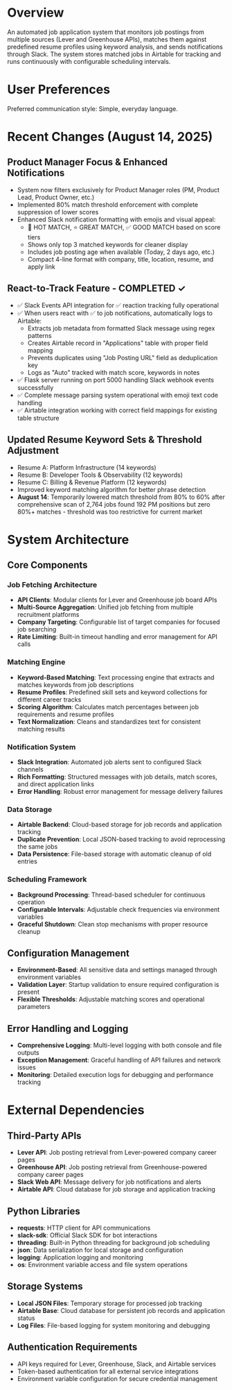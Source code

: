 # Overview

An automated job application system that monitors job postings from multiple sources (Lever and Greenhouse APIs), matches them against predefined resume profiles using keyword analysis, and sends notifications through Slack. The system stores matched jobs in Airtable for tracking and runs continuously with configurable scheduling intervals.

# User Preferences

Preferred communication style: Simple, everyday language.

# Recent Changes (August 14, 2025)

## Product Manager Focus & Enhanced Notifications
- System now filters exclusively for Product Manager roles (PM, Product Lead, Product Owner, etc.)
- Implemented 80% match threshold enforcement with complete suppression of lower scores
- Enhanced Slack notification formatting with emojis and visual appeal:
  - 🚀 HOT MATCH, ⭐ GREAT MATCH, ✅ GOOD MATCH based on score tiers
  - Shows only top 3 matched keywords for cleaner display
  - Includes job posting age when available (Today, 2 days ago, etc.)
  - Compact 4-line format with company, title, location, resume, and apply link

## React-to-Track Feature - COMPLETED ✓
- ✅ Slack Events API integration for ✅ reaction tracking fully operational
- ✅ When users react with ✅ to job notifications, automatically logs to Airtable:
  - Extracts job metadata from formatted Slack message using regex patterns
  - Creates Airtable record in "Applications" table with proper field mapping
  - Prevents duplicates using "Job Posting URL" field as deduplication key
  - Logs as "Auto" tracked with match score, keywords in notes
- ✅ Flask server running on port 5000 handling Slack webhook events successfully
- ✅ Complete message parsing system operational with emoji text code handling
- ✅ Airtable integration working with correct field mappings for existing table structure

## Updated Resume Keyword Sets & Threshold Adjustment
- Resume A: Platform Infrastructure (14 keywords)
- Resume B: Developer Tools & Observability (12 keywords)  
- Resume C: Billing & Revenue Platform (12 keywords)
- Improved keyword matching algorithm for better phrase detection
- **August 14**: Temporarily lowered match threshold from 80% to 60% after comprehensive scan of 2,764 jobs found 192 PM positions but zero 80%+ matches - threshold was too restrictive for current market

# System Architecture

## Core Components

### Job Fetching Architecture
- **API Clients**: Modular clients for Lever and Greenhouse job board APIs
- **Multi-Source Aggregation**: Unified job fetching from multiple recruitment platforms
- **Company Targeting**: Configurable list of target companies for focused job searching
- **Rate Limiting**: Built-in timeout handling and error management for API calls

### Matching Engine
- **Keyword-Based Matching**: Text processing engine that extracts and matches keywords from job descriptions
- **Resume Profiles**: Predefined skill sets and keyword collections for different career tracks
- **Scoring Algorithm**: Calculates match percentages between job requirements and resume profiles
- **Text Normalization**: Cleans and standardizes text for consistent matching results

### Notification System
- **Slack Integration**: Automated job alerts sent to configured Slack channels
- **Rich Formatting**: Structured messages with job details, match scores, and direct application links
- **Error Handling**: Robust error management for message delivery failures

### Data Storage
- **Airtable Backend**: Cloud-based storage for job records and application tracking
- **Duplicate Prevention**: Local JSON-based tracking to avoid reprocessing the same jobs
- **Data Persistence**: File-based storage with automatic cleanup of old entries

### Scheduling Framework
- **Background Processing**: Thread-based scheduler for continuous operation
- **Configurable Intervals**: Adjustable check frequencies via environment variables
- **Graceful Shutdown**: Clean stop mechanisms with proper resource cleanup

## Configuration Management
- **Environment-Based**: All sensitive data and settings managed through environment variables
- **Validation Layer**: Startup validation to ensure required configuration is present
- **Flexible Thresholds**: Adjustable matching scores and operational parameters

## Error Handling and Logging
- **Comprehensive Logging**: Multi-level logging with both console and file outputs
- **Exception Management**: Graceful handling of API failures and network issues
- **Monitoring**: Detailed execution logs for debugging and performance tracking

# External Dependencies

## Third-Party APIs
- **Lever API**: Job posting retrieval from Lever-powered company career pages
- **Greenhouse API**: Job posting retrieval from Greenhouse-powered company career pages
- **Slack Web API**: Message delivery for job notifications and alerts
- **Airtable API**: Cloud database for job storage and application tracking

## Python Libraries
- **requests**: HTTP client for API communications
- **slack-sdk**: Official Slack SDK for bot interactions
- **threading**: Built-in Python threading for background job scheduling
- **json**: Data serialization for local storage and configuration
- **logging**: Application logging and monitoring
- **os**: Environment variable access and file system operations

## Storage Systems
- **Local JSON Files**: Temporary storage for processed job tracking
- **Airtable Base**: Cloud database for persistent job records and application status
- **Log Files**: File-based logging for system monitoring and debugging

## Authentication Requirements
- API keys required for Lever, Greenhouse, Slack, and Airtable services
- Token-based authentication for all external service integrations
- Environment variable configuration for secure credential management
